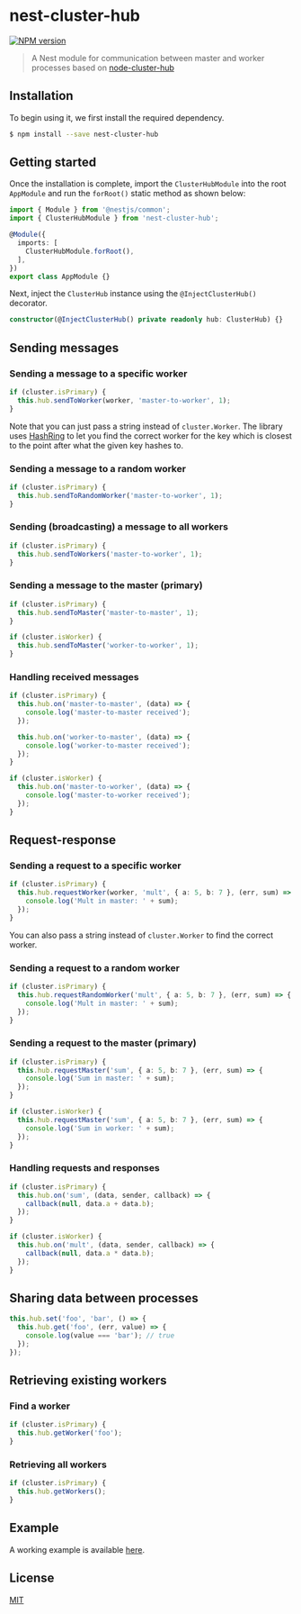 # nest-cluster-hub

[![NPM version][npm-image]][npm-url]

> A Nest module for communication between master and worker processes based on [node-cluster-hub](https://github.com/sirian/node-cluster-hub)

## Installation

To begin using it, we first install the required dependency.

```bash
$ npm install --save nest-cluster-hub
```

## Getting started

Once the installation is complete, import the `ClusterHubModule` into the root `AppModule` and run the `forRoot()` static method as shown below:

```typescript
import { Module } from '@nestjs/common';
import { ClusterHubModule } from 'nest-cluster-hub';

@Module({
  imports: [
    ClusterHubModule.forRoot(),
  ],
})
export class AppModule {}
```

Next, inject the `ClusterHub` instance using the `@InjectClusterHub()` decorator.

```typescript
constructor(@InjectClusterHub() private readonly hub: ClusterHub) {}
```

## Sending messages

### Sending a message to a specific worker

```typescript
if (cluster.isPrimary) {
  this.hub.sendToWorker(worker, 'master-to-worker', 1);
}
```

Note that you can just pass a string instead of `cluster.Worker`. The library uses [HashRing](https://github.com/3rd-Eden/node-hashring) to let you find the correct worker for the key which is closest to the point after what the given key hashes to.

### Sending a message to a random worker

```typescript
if (cluster.isPrimary) {
  this.hub.sendToRandomWorker('master-to-worker', 1);
}
```

### Sending (broadcasting) a message to all workers

```typescript
if (cluster.isPrimary) {
  this.hub.sendToWorkers('master-to-worker', 1);
}
```

### Sending a message to the master (primary)

```typescript
if (cluster.isPrimary) {
  this.hub.sendToMaster('master-to-master', 1);
}

if (cluster.isWorker) {
  this.hub.sendToMaster('worker-to-worker', 1);
}
```

### Handling received messages

```typescript
if (cluster.isPrimary) {
  this.hub.on('master-to-master', (data) => {
    console.log('master-to-master received');
  });

  this.hub.on('worker-to-master', (data) => {
    console.log('worker-to-master received');
  });
}

if (cluster.isWorker) {
  this.hub.on('master-to-worker', (data) => {
    console.log('master-to-worker received');
  });
}
```

## Request-response

### Sending a request to a specific worker

```typescript
if (cluster.isPrimary) {
  this.hub.requestWorker(worker, 'mult', { a: 5, b: 7 }, (err, sum) => {
    console.log('Mult in master: ' + sum);
  });
}
```

You can also pass a string instead of `cluster.Worker` to find the correct worker.

### Sending a request to a random worker

```typescript
if (cluster.isPrimary) {
  this.hub.requestRandomWorker('mult', { a: 5, b: 7 }, (err, sum) => {
    console.log('Mult in master: ' + sum);
  });
}
```

### Sending a request to the master (primary)

```typescript
if (cluster.isPrimary) {
  this.hub.requestMaster('sum', { a: 5, b: 7 }, (err, sum) => {
    console.log('Sum in master: ' + sum);
  });
}

if (cluster.isWorker) {
  this.hub.requestMaster('sum', { a: 5, b: 7 }, (err, sum) => {
    console.log('Sum in worker: ' + sum);
  });
}
```

### Handling requests and responses

```typescript
if (cluster.isPrimary) {
  this.hub.on('sum', (data, sender, callback) => {
    callback(null, data.a + data.b);
  });
}

if (cluster.isWorker) {
  this.hub.on('mult', (data, sender, callback) => {
    callback(null, data.a * data.b);
  });
}
```

## Sharing data between processes

```typescript
this.hub.set('foo', 'bar', () => {
  this.hub.get('foo', (err, value) => {
    console.log(value === 'bar'); // true
  });
});
```

## Retrieving existing workers

### Find a worker

```typescript
if (cluster.isPrimary) {
  this.hub.getWorker('foo');
}
```

### Retrieving all workers

```typescript
if (cluster.isPrimary) {
  this.hub.getWorkers();
}
```

## Example

A working example is available [here](https://github.com/chunkai1312/nest-cluster-hub/tree/master/example).

## License

[MIT](LICENSE)

[npm-image]: https://img.shields.io/npm/v/nest-cluster-hub.svg
[npm-url]: https://npmjs.com/package/nest-cluster-hub
